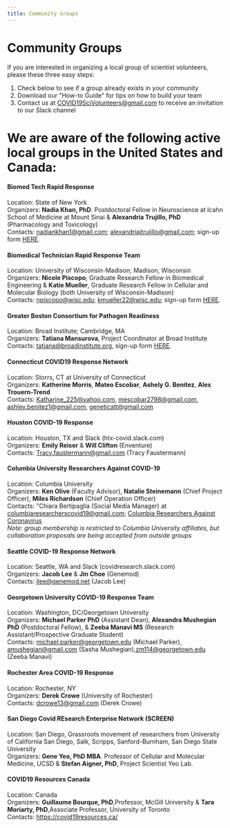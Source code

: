 ```yaml
---
title: Community Groups
---
```

# Community Groups

If you are interested in organizing a local group of scientist volunteers, please these three easy steps:

1.  Check below to see if a group already exists in your community
2. Download our "How-to Guide" for tips on how to build your team
3. Contact us at COVID19SciVolunteers@gmail.com to receive an invitation to our Slack channel





# We are aware of the following active local groups in the United States and Canada:

#### Biomed Tech Rapid Response

Location: State of New York\
Organizers: **Nadia Khan, PhD**. Postdoctoral Fellow in Neuroscience at Icahn School of Medicine at Mount Sinai & **Alexandria Trujillo, PhD** (Pharmacology and Toxicology)\
Contacts: nadiankhan1@gmail.com; alexandriajtrujillo@gmail.com; sign-up form [HERE](https://docs.google.com/forms/d/e/1FAIpQLSfIo7HMJYOuJmDeCG0Is2FLvGHzeU3WN47kcQB7t-fXuYu7XA/viewform).

#### Biomedical Technician Rapid Response Team

Location: University of Wisconsin-Madison; Madison, Wisconsin\
Organizers: **Nicole Piscopo**, Graduate Research Fellow in Biomedical Engineering & **Katie Mueller**, Graduate Research Fellow in Cellular and Molecular Biology (both University of Wisconsin-Madison)\
Contacts: npiscopo@wisc.edu; kmueller22@wisc.edu; sign-up form [HERE](https://docs.google.com/forms/d/e/1FAIpQLSfpZv1Nu0tqAxxoCFSOOQ8WkRKcf_AdRiPXoPtEBPZgc-OCwA/viewform).

#### Greater Boston Consortium for Pathogen Readiness

Location: Broad Institute; Cambridge, MA\
Organizers: **Tatiana Mansurova**, Project Coordinator at Broad Institute\
Contacts: tatiana@broadinstitute.org, sign-up form [HERE](https://docs.google.com/forms/d/e/1FAIpQLScmuCXJib_AF0_eRp43Jp9IQlhU4TpNFv1_xSQIxuvhXh2BWA/viewform).

#### Connecticut COVID19 Response Network

Location: Storrs, CT at University of Connecticut\
Organizers: **Katherine Morris**, **Mateo Escobar**, **Ashely G. Benítez**, **Alex Trouern-Trend**\
Contacts: Katharine_225@yahoo.com, mescobar2798@gmail.com, ashley.benitez1@gmail.com, geneticatt@gmail.com

#### Houston COVID-19 Response

Location: Houston, TX and Slack (htx-covid.slack.com)\
Organizers: **Emily Reiser** & **Will Clifton** (Enventure)\
Contacts: Tracy.faustermann@gmail.com (Tracy Faustermann)

#### Columbia University Researchers Against COVID-19

Location: Columbia University\
Organizers: **Ken Olive** (Faculty Advisor), **Natalie Steinemann** (Chief Project Officer), **Miles Richardson** (Chief Operation Officer)\
Contacts: "Chiara Bertipaglia (Social Media Manager) at columbiaresearcherscovid19@gmail.com; [Columbia Researchers Against Coronavirus](https://www.olivelab.org/columbia-researchers-against-coronavirus.html)\
*Note: group membership is restricted to Columbia University affiliates, but collaboration proposals are being accepted from outside groups*

#### Seattle COVID-19 Response Network

Location: Seattle, WA and Slack (covidresearch.slack.com)\
Organizers: **Jacob Lee** & **Jin Choe** (Genemod)\
Contacts: jlee@genemod.net (Jacob Lee)

#### Georgetown University COVID-19 Response Team

Location: Washington, DC/Georgetown University\
Organizers: **Michael Parker PhD** (Assistant Dean), **Alexandra Mushegian PhD** (Postdoctoral Fellow), & **Zeeba Manavi MS** (Research Assistant/Prospective Graduate Student)\
Contacts: [michael.parker@georgetown.edu](mailto:michael.parker@georgetown.edu) (Michael Parker), [amushegian@gmail.com](mailto:amushegian@gmail.com) (Sasha Mushegian),[zm114@georgetown.edu](mailto:zm114@georgetown.edu) (Zeeba Manavi)

#### Rochester Area COVID-19 Response

Location: Rochester, NY\
Organizers: **Derek Crowe** (University of Rochester)\
Contacts: dcrowe13@gmail.com (Derek Crowe)

#### San Diego Covid REsearch Enterprise Network (SCREEN)

Location: San Diego, Grassroots movement of researchers from University of California San Diego, Salk, Scripps, Sanford-Burnham, San Diego State University\
Organizers: **Gene Yeo, PhD MBA**. Professor of Cellular and Molecular Medicine, UCSD & **Stefan Aigner, PhD**, Project Scientist Yeo Lab.

#### COVID19 Resources Canada

Location: Canada\
Organizers: **Guillaume Bourque, PhD**,Professor, McGill University & **Tara Moriarty, PhD**,Associate Professor, University of Toronto\
Contacts: <https://covid19resources.ca/>